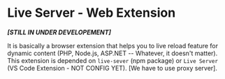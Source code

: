 # Live Server - Web Extension

***[STILL IN UNDER DEVELOPEMENT]***

It is basically a browser extension that helps you to live reload feature for dynamic content (PHP, Node.js, ASP.NET -- Whatever, it doesn't matter). 
This extension is depended on `live-sever` (npm package) or `Live Server` (VS Code Extension - NOT CONFIG YET). [We have to use proxy server].




